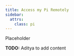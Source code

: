 ```yaml
---
title: Access my Pi Remotely
sidebar:
  attrs:
    class: pi
---
```


Placeholder

**TODO:** Aditya to add content
